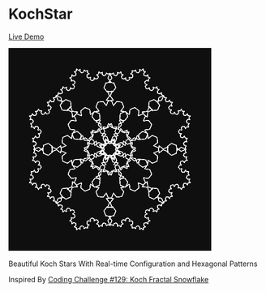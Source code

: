 # KochStar

[Live Demo](https://anuraghazra.github.io/CanvasFun/KochStar)

![Koch Star](../thumbnails/kochStar_400x400-min.png)

Beautiful Koch Stars With Real-time Configuration and Hexagonal Patterns

Inspired By [Coding Challenge #129: Koch Fractal Snowflake](https://youtu.be/X8bXDKqMsXE)
